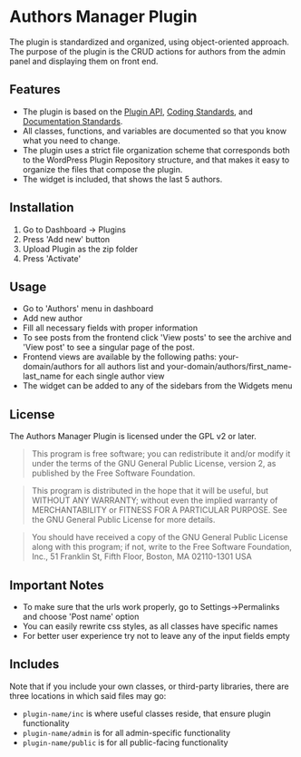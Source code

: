 # Authors Manager Plugin

The plugin is standardized and organized, using object-oriented approach.
The purpose of the plugin is the CRUD actions for authors from the admin panel and displaying them on front end.

## Features

* The plugin is based on the [Plugin API](http://codex.wordpress.org/Plugin_API), [Coding Standards](http://codex.wordpress.org/WordPress_Coding_Standards), and [Documentation Standards](https://make.wordpress.org/core/handbook/best-practices/inline-documentation-standards/php/).
* All classes, functions, and variables are documented so that you know what you need to change.
* The plugin uses a strict file organization scheme that corresponds both to the WordPress Plugin Repository structure, and that makes it easy to organize the files that compose the plugin.
* The widget is included, that shows the last 5 authors.

## Installation

1. Go to Dashboard -> Plugins
2. Press 'Add new' button
3. Upload Plugin as the zip folder
4. Press 'Activate'

## Usage

* Go to 'Authors' menu in dashboard
* Add new author
* Fill all necessary fields with proper information
* To see posts from the frontend click 'View posts' to see the archive and 'View post' to see a singular page of the post.
* Frontend views are available by the following paths: your-domain/authors for all authors list 
and your-domain/authors/first_name-last_name for each single author view
* The widget can be added to any of the sidebars from the Widgets menu

## License

The Authors Manager Plugin is licensed under the GPL v2 or later.

> This program is free software; you can redistribute it and/or modify it under the terms of the GNU General Public License, version 2, as published by the Free Software Foundation.

> This program is distributed in the hope that it will be useful, but WITHOUT ANY WARRANTY; without even the implied warranty of MERCHANTABILITY or FITNESS FOR A PARTICULAR PURPOSE. See the GNU General Public License for more details.

> You should have received a copy of the GNU General Public License along with this program; if not, write to the Free Software Foundation, Inc., 51 Franklin St, Fifth Floor, Boston, MA 02110-1301 USA

## Important Notes

* To make sure that the urls work properly, go to Settings->Permalinks and choose 'Post name' option
* You can easily rewrite css styles, as all classes have specific names
* For better user experience try not to leave any of the input fields empty

## Includes

Note that if you include your own classes, or third-party libraries, there are three locations in which said files may go:

* `plugin-name/inc` is where useful classes reside, that ensure plugin functionality
* `plugin-name/admin` is for all admin-specific functionality
* `plugin-name/public` is for all public-facing functionality
